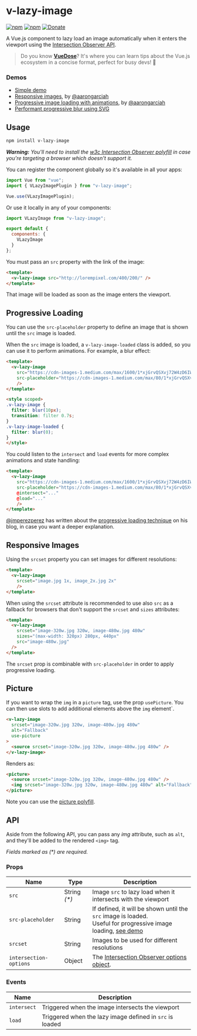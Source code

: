 # v-lazy-image

[![npm](https://img.shields.io/npm/v/v-lazy-image.svg)](https://www.npmjs.com/package/v-lazy-image)
[![npm](https://img.shields.io/npm/dm/v-lazy-image.svg)](https://www.npmjs.com/package/v-lazy-image)
[![Donate](https://img.shields.io/badge/donate-paypal-blue.svg)](https://paypal.me/AJoverMorales)



A Vue.js component to lazy load an image automatically when it enters the viewport using the [Intersection Observer API](https://developer.mozilla.org/docs/Web/API/Intersection_Observer_API).

> Do you know **[VueDose](https://vuedose.tips)**? It's where you can learn tips about the Vue.js ecosystem in a concise format, perfect for busy devs! 🦄

### Demos

* [Simple demo](https://codesandbox.io/s/r5wmj970wm)
* [Responsive images](https://codesandbox.io/s/k2kp64qkq7), by [@aarongarciah](https://twitter.com/aarongarciah)
* [Progressive image loading with animations](https://codesandbox.io/s/9l3n6j5944), by [@aarongarciah](https://twitter.com/aarongarciah)
* [Performant progressive blur using SVG](https://codesandbox.io/s/2ox0z4ymop)

## Usage

```bash
npm install v-lazy-image
```

_**Warning:** You'll need to install the [w3c Intersection Observer polyfill](https://github.com/w3c/IntersectionObserver/tree/master/polyfill) in case you're targeting a browser which doesn't support it._

You can register the component globally so it's available in all your apps:

```js
import Vue from "vue";
import { VLazyImagePlugin } from "v-lazy-image";

Vue.use(VLazyImagePlugin);
```

Or use it locally in any of your components:

```js
import VLazyImage from "v-lazy-image";

export default {
  components: {
    VLazyImage
  }
};
```

You must pass an `src` property with the link of the image:

```html
<template>
  <v-lazy-image src="http://lorempixel.com/400/200/" />
</template>
```

That image will be loaded as soon as the image enters the viewport.

## Progressive Loading

You can use the `src-placeholder` property to define an image that is shown until the `src` image is loaded.

When the `src` image is loaded, a `v-lazy-image-loaded` class is added, so you can use it to perform animations. For example, a blur effect:

```html
<template>
  <v-lazy-image
    src="https://cdn-images-1.medium.com/max/1600/1*xjGrvQSXvj72W4zD6IWzfg.jpeg"
    src-placeholder="https://cdn-images-1.medium.com/max/80/1*xjGrvQSXvj72W4zD6IWzfg.jpeg"
    />
</template>

<style scoped>
.v-lazy-image {
  filter: blur(10px);
  transition: filter 0.7s;
}
.v-lazy-image-loaded {
  filter: blur(0);
}
</style>
```

You could listen to the `intersect` and `load` events for more complex animations and state handling:

```html
<template>
  <v-lazy-image
    src="https://cdn-images-1.medium.com/max/1600/1*xjGrvQSXvj72W4zD6IWzfg.jpeg"
    src-placeholder="https://cdn-images-1.medium.com/max/80/1*xjGrvQSXvj72W4zD6IWzfg.jpeg"
    @intersect="..."
    @load="..."
    />
</template>
```

[@jmperezperez](https://twitter.com/jmperezperez) has written about the [progressive loading technique](https://jmperezperez.com/more-progressive-image-loading/) on his blog, in case you want a deeper explanation.

## Responsive Images

Using the `srcset` property you can set images for different resolutions:

```html
<template>
  <v-lazy-image
    srcset="image.jpg 1x, image_2x.jpg 2x"
    />
</template>
```

When using the `srcset` attribute is recommended to use also `src` as a fallback for browsers that don't support the `srcset` and `sizes` attributes:

```html
<template>
  <v-lazy-image
    srcset="image-320w.jpg 320w, image-480w.jpg 480w"
    sizes="(max-width: 320px) 280px, 440px"
    src="image-480w.jpg"
  />
</template>
```

The `srcset` prop is combinable with `src-placeholder` in order to apply progressive loading.

## Picture

If you want to wrap the `img` in a `picture` tag, use the prop `usePicture`. You can then use slots to add additional elements above the `img` element`.

```html
<v-lazy-image
  srcset="image-320w.jpg 320w, image-480w.jpg 480w"
  alt="Fallback"
  use-picture
>
  <source srcset="image-320w.jpg 320w, image-480w.jpg 480w" />
</v-lazy-image>

```

Renders as:

```html
<picture>
  <source srcset="image-320w.jpg 320w, image-480w.jpg 480w" />
  <img srcset="image-320w.jpg 320w, image-480w.jpg 480w" alt="Fallback"/>
</picture>
```

Note you can use the [picture polyfill](https://github.com/scottjehl/picturefill).

## API

Aside from the following API, you can pass any *img* attribute, such as `alt`, and they'll be added to the rendered `<img>` tag.

_Fields marked as (\*) are required._

### Props

| Name                   | Type          | Description                                                                                                                                               |
| ---------------------- | ------------- | --------------------------------------------------------------------------------------------------------------------------------------------------------- |
| `src`                  | String _(\*)_ | Image `src` to lazy load when it intersects with the viewport                                                                                             |
| `src-placeholder`      | String        | If defined, it will be shown until the `src` image is loaded. <br> Useful for progressive image loading, [see demo](https://codesandbox.io/s/9l3n6j5944)  |
| `srcset`               | String        | Images to be used for different resolutions                                                                                                               |
| `intersection-options` | Object        | The [Intersection Observer options object](https://developer.mozilla.org/en-US/docs/Web/API/Intersection_Observer_API#Creating_an_intersection_observer). |

### Events

| Name        | Description                                              |
| ----------- | -------------------------------------------------------- |
| `intersect` | Triggered when the image intersects the viewport         |
| `load`      | Triggered when the lazy image defined in `src` is loaded |
